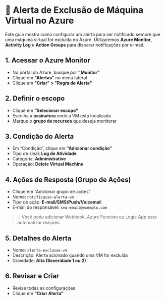 # 🚨 Alerta de Exclusão de Máquina Virtual no Azure

Este guia mostra como configurar um alerta para ser notificado sempre que uma máquina virtual for excluída no Azure. Utilizaremos **Azure Monitor**, **Activity Log** e **Action Groups** para disparar notificações por e-mail.

## 1. Acessar o Azure Monitor

- No portal do Azure, busque por **"Monitor"**
- Clique em **"Alertas"** no menu lateral
- Clique em **"Criar" > "Regra de Alerta"**

## 2. Definir o escopo

- Clique em **"Selecionar escopo"**
- Escolha a **assinatura** onde a VM está localizada
- Marque o **grupo de recursos** que deseja monitorar

## 3. Condição do Alerta

- Em “Condição”, clique em **"Adicionar condição"**
- Tipo de sinal: **Log de Atividade**
- Categoria: **Administrative**
- Operação: **Delete Virtual Machine**

## 4. Ações de Resposta (Grupo de Ações)

- Clique em “Adicionar grupo de ações”
- Nome: `notificacao-alerta-vm`
- Tipo de ação: **E-mail/SMS/Push/Voicemail**
- E-mail do responsável: `seu-email@exemplo.com`

> 💡 Você pode adicionar Webhook, Azure Function ou Logic App para automatizar reações.

## 5. Detalhes do Alerta

- Nome: `alerta-exclusao-vm`
- Descrição: Alerta acionado quando uma VM for excluída
- Gravidade: **Alta (Severidade 1 ou 2)**

## 6. Revisar e Criar

- Revise todas as configurações
- Clique em **"Criar Alerta"**
